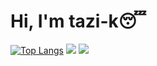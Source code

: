 # Hi, I'm tazi-k😴
[![Top Langs](https://github-readme-stats.vercel.app/api/top-langs/?username=tazi-k&exclude_repo=My_LP,KYOSAKU)](https://github.com/tazi-k/tazi-k)
![](https://github-readme-stats.vercel.app/api?username=tazi-k)
[![](https://raw.githubusercontent.com/tazi-k/tazi-k/main/profile-summary-card-output/nord_dark/1-repos-per-language.svg)](https://github.com/tazi-k/github-profile-summary-cards)
